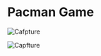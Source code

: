# Pacman Game

![Cafpture](https://user-images.githubusercontent.com/69831766/136857089-7aeb990e-22c3-4730-bbf9-cf7b93958ca5.JPG)

![Capfture](https://user-images.githubusercontent.com/69831766/136857093-d63e4fa0-0612-408c-8e5a-8b2ba2117984.JPG)
